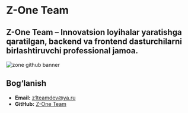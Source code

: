 # Z-One Team

<h2>Z-One Team – Innovatsion loyihalar yaratishga qaratilgan, backend va frontend dasturchilarni birlashtiruvchi professional jamoa.</h2>

![zone github banner](https://github.com/user-attachments/assets/d5ec7836-0c04-4c7b-be1b-ce65e72fbf1e)

<h2>Bog‘lanish</h2>

- **Email:** z1teamdev@ya.ru  
- **GitHub:** [Z-One Team](https://github.com/Z-One-Team)  
